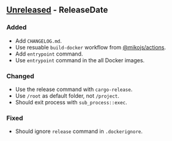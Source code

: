 <!-- next-header -->

## [Unreleased] - ReleaseDate

### Added
- Add `CHANGELOG.md`.
- Use resuable `build-docker` workflow from [@mikojs/actions](https://github.com/mikojs/actions).
- Add `entrypoint` command.
- Use `entrypoint` command in the all Docker images.

### Changed
- Use the release command with `cargo-release`.
- Use `/root` as default folder, not `/project`.
- Should exit process with `sub_process::exec`.

### Fixed
- Should ignore `release` command in `.dockerignore`.

<!-- next-url -->
[Unreleased]: https://github.com/mikojs/docker-images/compare/v1.0.0...HEAD
